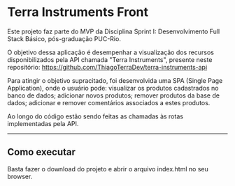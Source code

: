 # Terra Instruments Front

Este projeto faz parte do MVP da Disciplina Sprint I: Desenvolvimento Full Stack Básico, pós-graduação PUC-Rio.

O objetivo dessa aplicação é desempenhar a visualização dos recursos disponibilizados pela API chamada "Terra Instruments", presente neste 
repositório: https://github.com/ThiagoTerraDev/terra-instruments-api

Para atingir o objetivo supracitado, foi desenvolvida uma SPA (Single Page Application), onde o usuário pode: visualizar os produtos cadastrados 
no banco de dados; adicionar novos produtos; remover produtos da base de dados; adicionar e remover comentários associados a estes produtos.

Ao longo do código estão sendo feitas as chamadas às rotas implementadas pela API.

---

## Como executar

Basta fazer o download do projeto e abrir o arquivo index.html no seu browser.
